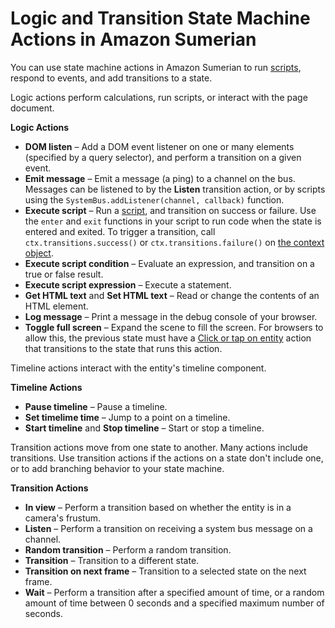 # Logic and Transition State Machine Actions in Amazon Sumerian<a name="statemachines-scripting"></a>

You can use state machine actions in Amazon Sumerian to run [scripts](sumerian-scripting.md), respond to events, and add transitions to a state\.

Logic actions perform calculations, run scripts, or interact with the page document\.

**Logic Actions**
+ **DOM listen** – Add a DOM event listener on one or many elements \(specified by a query selector\), and perform a transition on a given event\.
+ **Emit message** – Emit a message \(a ping\) to a channel on the bus\. Messages can be listened to by the **Listen** transition action, or by scripts using the `SystemBus.addListener(channel, callback)` function\.
+ **Execute script** – Run a [script](sumerian-scripting.md), and transition on success or failure\. Use the `enter` and `exit` functions in your script to run code when the state is entered and exited\. To trigger a transition, call `ctx.transitions.success()` or `ctx.transitions.failure()` on [the context object](scripting-context.md)\.
+ **Execute script condition** – Evaluate an expression, and transition on a true or false result\.
+ **Execute script expression** – Execute a statement\.
+ **Get HTML text** and **Set HTML text** – Read or change the contents of an HTML element\.
+ **Log message** – Print a message in the debug console of your browser\.
+ **Toggle full screen** – Expand the scene to fill the screen\. For browsers to allow this, the previous state must have a [Click or tap on entity](statemachines-controls.md) action that transitions to the state that runs this action\.

Timeline actions interact with the entity's timeline component\.

**Timeline Actions**
+ **Pause timeline** – Pause a timeline\.
+ **Set timelime time** – Jump to a point on a timeline\.
+ **Start timeline** and **Stop timeline** – Start or stop a timeline\.

Transition actions move from one state to another\. Many actions include transitions\. Use transition actions if the actions on a state don't include one, or to add branching behavior to your state machine\.

**Transition Actions**
+ **In view** – Perform a transition based on whether the entity is in a camera's frustum\.
+ **Listen** – Perform a transition on receiving a system bus message on a channel\.
+ **Random transition** – Perform a random transition\.
+ **Transition** – Transition to a different state\.
+ **Transition on next frame** – Transition to a selected state on the next frame\.
+ **Wait** – Perform a transition after a specified amount of time, or a random amount of time between 0 seconds and a specified maximum number of seconds\.
